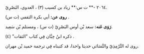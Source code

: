 ٢٠٦٤ -** ت س:** زياد بن كسيب (٣) ، العدوي، البَصْرِيّ.

**روى عن:** أبي بكرة الثقفي (ت س) .

**رَوَى عَنه:** سعد بْن أوس البَصْرِيّ (ت س) ، ومستلم بْن سَعِيد.

ذكره ابنُ حِبَّان فِي كتاب "الثقات" (٤) .

روى له التِّرْمِذِيّ والنَّسَائي حديثا واحدا، قد كتبناه فِي ترجمة حميد بْن مهران.
